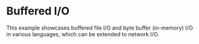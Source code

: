 # Buffered I/O

This example showcases buffered file I/O and byte buffer (in-memory) I/O in various languages, which can be extended to network I/O.
